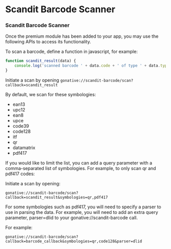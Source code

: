 # Scandit Barcode Scanner

### Scandit Barcode Scanner

Once the premium module has been added to your app, you may use the following APIs to access its functionality.

To scan a barcode, define a function in javascript, for example:

```javascript
function scandit_result(data) { 
    console.log('scanned barcode ' + data.code + ' of type ' + data.type); 
}
```

Initiate a scan by opening `gonative://scandit-barcode/scan?callback=scandit_result`

By default, we scan for these symbologies: 

* ean13
* upc12
* ean8
* upce
* code39
* code128
* itf
* qr
* datamatrix
* pdf417

If you would like to limit the list, you can add a query parameter with a comma-separated list of symbologies. For example, to only scan qr and pdf417 codes:

Initiate a scan by opening: 

`gonative://scandit-barcode/scan?callback=scandit_result&symbologies=qr,pdf417`

For some symbologies such as pdf417, you will need to specify a parser to use in parsing the data. For example, you will need to add an extra query parameter, parser=dlid to your gonative://scandit-barcode call. 

For example:

`gonative://scandit-barcode/scan?callback=barcode_callback&symbologies=qr,code128&parser=dlid`

